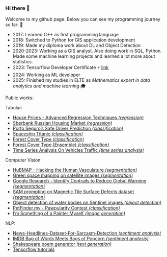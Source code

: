 ### Hi there 👋

Welcome to my github page. Below you can see my programming journey so far: 🤖
- 2017: Learned C++ as first programming language
- 2018: Switched to Python for GIS application development
- 2019: Made my diploma work about DL and Object Detection
- 2020-2023: Working as a GIS analyst. Also doing work in SQL, Python. Made some machine learning projects and learned a lot more about statistics.
- 2023: Tensorflow Developer Certificate ⚡ [link](https://www.credential.net/2fe2aedd-a7a7-43d9-bc19-767565c33a04)
- 2024: Working as ML developer
- 2025: Finished my studies in ELTE as *Mathematics expert in data analytics and machine learning* 🎓

Public works:

Tabular:
- [House Prices - Advanced Regression Techniques *(regression)*](https://github.com/bencetaro/tabular_notebooks/blob/main/house_price_regression_spline_gam.ipynb)
- [Sberbank Russian Housing Market *(regression)*](https://github.com/bencetaro/tabular_notebooks/blob/main/sberbank-notebook.ipynb)
- [Porto Seguro’s Safe Driver Prediction *(classification)*](https://github.com/bencetaro/tabular_notebooks/blob/main/car-insurance.ipynb)
- [Spaceship Titanic *(classification)*](https://github.com/bencetaro/tabular_notebooks/blob/main/spaceship-titanic-notebook.ipynb)
- [Forest Cover Type *(classification)*](https://github.com/bencetaro/tabular_notebooks/blob/main/forest-cover-type-classification-notebook.ipynb)
- [Forest Cover Type (Ensemble) *(classification)*](https://github.com/bencetaro/tabular_notebooks/blob/main/forest-cover-type-ensemble.ipynb)
- [Time Series Analysis On Vehicles Traffic *(time series analysis)*](https://github.com/bencetaro/tabular_notebooks/blob/main/time-series-forecasting-on-vehicle-traffic.ipynb)

Computer Vision:
- [HuBMAP - Hacking the Human Vasculature *(segmentation)*](https://github.com/bencetaro/CV_hubmap_segmenation)
- [Green space mapping on satellite images *(segmentation)*](https://github.com/bencetaro/CV_sentinel_segment)
- [Google Research - Identify Contrails to Reduce Global Warming *(segmentation)*](https://github.com/bencetaro/CV_contrail_segmentation_tensorflow/blob/master/contrail-segmentation-tensorflow.ipynb)
- [SAM prompting on Magnetic Tile Surface Defects dataset *(segmentation)*](https://github.com/bencetaro/CV_SAM_prompting/blob/main/sam-test-on-magnetic-tile-surface-defects-dataset.ipynb)
- [Object detection of water bodies on Sentinel images *(object detection)*](https://github.com/bencetaro/CV_sentinel_object_detection)
- [PetFinder.my - Pawpularity Contest *(classification)*](https://github.com/bencetaro/CV_pawpularity_contest/blob/main/petfinder-with-fastai-resnet50-pretrained.ipynb)
- [I’m Something of a Painter Myself *(image generation)*](https://github.com/bencetaro/CV_Monet_painting_generator/blob/main/monet-painting-generator-with-cyclegan-pytorch.ipynb)

NLP:
- [News-Headlines-Dataset-For-Sarcasm-Detection *(sentiment analysis)*](https://github.com/bencetaro/NLP_sarcasm_sentiment_analysis/blob/main/tf_nlp_sarcasm.ipynb)
- [IMDB Bag of Words Meets Bags of Popcorn *(sentiment analysis)*](https://github.com/bencetaro/NLP_imdb_sentiment_analysis/blob/master/sentiment-analysis-with-keras.ipynb)
- [Shakespeare poem generator *(text generation)*](https://github.com/bencetaro/NLP_Shakespeare_poem_gen/blob/main/shakespeare_poem_generator.ipynb)
- [Tensorflow tutorials](https://github.com/bencetaro/NLP_tensorflow_tutorials)


<!--
**** is a ✨ _special_ ✨ repository because its `README.md` (this file) appears on your GitHub profile.

Here are some ideas to get you started:

- 🔭 I’m currently working on ...
- 🌱 I’m currently learning ...
- 👯 I’m looking to collaborate on ...
- 🤔 I’m looking for help with ...
- 💬 Ask me about ...
- 📫 How to reach me: ...
- 😄 Pronouns: ...
- ⚡ Fun fact: ...
-->
